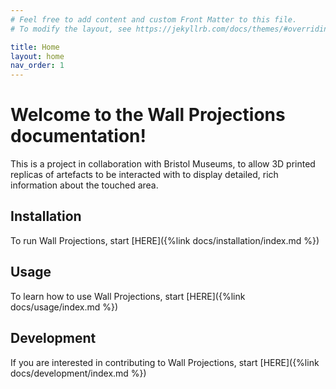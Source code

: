 ```yaml
---
# Feel free to add content and custom Front Matter to this file.
# To modify the layout, see https://jekyllrb.com/docs/themes/#overriding-theme-defaults

title: Home
layout: home
nav_order: 1
---
```


# Welcome to the Wall Projections documentation!

This is a project in collaboration with Bristol Museums, to allow 3D printed replicas of artefacts to be interacted
with to display detailed, rich information about the touched area.

## Installation

To run Wall Projections, start [HERE]({%link docs/installation/index.md %})

## Usage

To learn how to use Wall Projections, start [HERE]({%link docs/usage/index.md %})

## Development

If you are interested in contributing to Wall Projections, start [HERE]({%link docs/development/index.md %})
